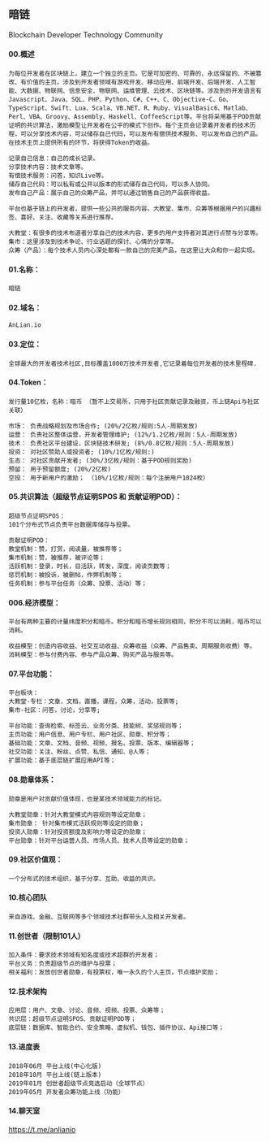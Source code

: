## 暗链

Blockchain Developer Technology Community

#### 00.概述

    为每位开发者在区块链上，建立一个独立的主页。它是可加密的、可靠的、永远保留的、不被篡改、有价值的主页。涉及到开发者领域有游戏开发、移动应用、前端开发、后端开发、人工智能、大数据、物联网、信息安全、物联网、运维管理、云技术、区块链等。涉及到的开发语言有Javascript、Java、SQL、PHP、Python、C#、C++、C、Objective-C、Go、TypeScript、Swift、Lua、Scala、VB.NET、R、Ruby、VisualBasic6、Matlab、Perl、VBA、Groovy、Assembly、Haskell、CoffeeScript等。平台将采用基于POD贡献证明的共识算法，激励模型让开发者在公平的模式下创作。每个主页会记录着开发者的技术历程，可以分享技术内容，可以储存自己代码，可以发布有偿供技术服务、可以发布自己的产品。在技术主页上提供所有的环节，将获得Token的收益。

    记录自己信息：自己的成长记录。
    分享技术内容：技术文章等。
    有偿技术服务：问答，知识Live等。
    储存自己代码：可以私有或公开以版本的形式储存自己代码，可以多人协同。
    发布自己产品：展示自己的众筹产品，并可以通过销售自己的产品获得收益。

    平台也基于链上的开发者，提供一些公共的服务内容。大教堂、集市、众筹等根据用户的兴趣标签、喜好、关注、收藏等关系进行推荐。

    大教堂：有很多的技术布道者分享自己的技术内容，更多的用户支持者对其进行点赞与分享等。
    集市：这里涉及到技术争论、行业话题的探讨、心情的分享等。
    众筹（产品）：每个技术人员内心深处都有一款自己的完美产品，在这里让大众和你一起实现。

#### 01.名称：
    暗链  
#### 02.域名：
    AnLian.io
#### 03.定位：
    全球最大的开发者技术社区,目标覆盖1000万技术开发者,它记录着每位开发者的技术里程碑.
#### 04.Token：
    发行量10亿枚，名称：暗币 （暂不上交易所，只用于社区贡献记录及融资，币上链Api与社区关联）

    市场： 负责战略规划及市场合作; (20%/2亿枚/规则:5人-周期发放)
    运营： 负责社区整体运营，开发者管理维护; (12%/1.2亿枚/规则：5人-周期发放)
    技术： 负责社区平台建设，区块链技术研发; (8%/0.8亿枚/规则：5人-周期发放)
    投资： 对社区赞助人或投资者; (10%/1亿枚/规则:)
    生态： 对社区贡献开发者; (30%/3亿枚/规则：基于POD规则奖励) 
    预留： 用于预留额度; (20%/2亿枚)
    空投： 用于新用户的激励； （10%/1亿枚/规则：每个注册用户1024枚）
#### 05.共识算法（超级节点证明SPOS 和 贡献证明POD）：
    超级节点证明SPOS：
    101个分布式节点负责平台数据库储存与投票。

    贡献证明POD：
    教堂机制：赞，打赏，阅读量，被推荐等； 
    集市机制：赞，被推荐，被评论等；
    活跃机制：登录，时长，日活跃，转发，深度，阅读页数等； 
    惩罚机制：被投诉，被删帖，作弊机制等； 
    任务机制：参与平台任务（众筹、投票、活动）等； 
#### 006.经济模型：
    平台有两种主要的计量纬度积分和暗币。积分和暗币增长规则相同，积分不可以消耗，暗币可以消耗。 

    收益模型：创造内容收益、社交互动收益、众筹收益（众筹、产品售卖、周期服务收费）等。
    消耗模型：参与付费内容、参与产品众筹、购买产品与服务等。
#### 07.平台功能：
    平台板块：
    大教堂-专栏：文章，文档，直播，课程，众筹，活动，投票等;
    集市-社区：问答，讨论，分享等;

    平台功能：查询检索、标签云、业务分类、技能树、奖惩规则等；
    主页功能：用户信息、用户专栏、用户社区、勋章、积分等；
    基础功能：文章、文档、音频、视频、报名、投票、版本、编辑器等；
    社交功能：关注、粉丝、点赞、私信、通知、@人等；
    扩展功能：基于底层链扩展应用API等；
#### 08.勋章体系：
    勋章是用户对贡献价值体现，也是某技术领域能力的标记。

    大教堂勋章：针对大教堂模式内容规则等设定勋章；
    集市勋章： 针对集市模式活跃规则等设定的勋章；
    投资人勋章：针对投资额度及影响力等设定的勋章；
    平台勋章：针对平台运营人员、市场人员、技术人员等设定的勋章；  
#### 09.社区价值观：
    一个分布式的技术组织，基于分享、互助、收益的共识。
#### 10.核心团队
    来自游戏、金融、互联网等多个领域技术社群带头人及相关开发者。
#### 11.创世者（限制101人）
    加入条件：要求技术领域有知名度或技术超群的开发者；
    平台义务：负责超级节点的维护与投票；
    相关福利：发放创世者勋章，有投票权，唯一永久的个人主页，节点维护奖励；
#### 12.技术架构
    应用层：用户、文章、讨论、音频、视频、投票、众筹等；
    共识层：超级节点证明SPOS、贡献证明POD等；
    底层链：数据库、智能合约、安全策略、虚拟机、钱包、插件协议、Api接口等；
#### 13.进度表
    2018年06月 平台上线(中心化版)
    2018年10月 平台上线(链上版本)
    2019年01月 创世者超级节点竞选启动（全球节点）
    2019年05月 开发者众筹功能上线（功能）
#### 14.聊天室
  https://t.me/anlianio
